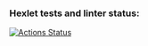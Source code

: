 ### Hexlet tests and linter status:
[![Actions Status](https://github.com/SavelyevNikita/frontend-project-lvl1/workflows/hexlet-check/badge.svg)](https://github.com/SavelyevNikita/frontend-project-lvl1/actions)